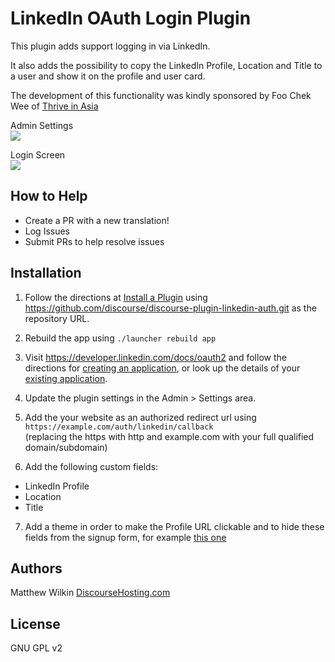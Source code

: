 # LinkedIn OAuth Login Plugin
This plugin adds support logging in via LinkedIn.

It also adds the possibility to copy the LinkedIn Profile, Location and Title to a user and show it on the profile and user card.

The development of this functionality was kindly sponsored by Foo Chek Wee of [Thrive in Asia](https://thriveinasia.com/)

Admin Settings  
![](https://raw.githubusercontent.com/discourse/discourse-plugin-linkedin-auth/master/screenshot-admin-settings.png)

Login Screen  
![](https://raw.githubusercontent.com/discourse/discourse-plugin-linkedin-auth/master/screenshot-login-screen.png)

## How to Help

- Create a PR with a new translation!
- Log Issues
- Submit PRs to help resolve issues

## Installation

1. Follow the directions at [Install a Plugin](https://meta.discourse.org/t/install-a-plugin/19157) using https://github.com/discourse/discourse-plugin-linkedin-auth.git as the repository URL.
2. Rebuild the app using `./launcher rebuild app`
3. Visit https://developer.linkedin.com/docs/oauth2 and follow the directions for [creating an application](https://www.linkedin.com/secure/developer?newapp=), or look up the details of your [existing application](https://www.linkedin.com/secure/developer).
4. Update the plugin settings in the Admin > Settings area.
5. Add the your website as an authorized redirect url using  
`https://example.com/auth/linkedin/callback`  
(replacing the https with http and example.com with your full qualified domain/subdomain)

6. Add the following custom fields: 
- LinkedIn Profile
- Location
- Title

7. Add a theme in order to make the Profile URL clickable and to hide these fields from the signup form, for example [this one](https://github.com/discoursehosting/discourse-linkedin-user-fields)

## Authors

Matthew Wilkin
[DiscourseHosting.com](https://www.discoursehosting.com/)

## License

GNU GPL v2
